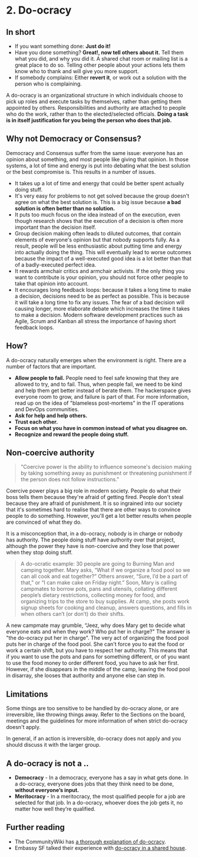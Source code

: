 # 2. Do-ocracy

## In short

* If you want something done: **Just do it!**
* Have you done something? **Great!, now tell others about it.** Tell them what you did, and why you did it. A shared chat room or mailing list is a great place to do so. Telling other people about your actions lets them know who to thank and will give you more support.
* If somebody complains: Either **revert it**, or work out a solution with the person who is complaining.

A do-ocracy is an organizational structure in which individuals choose to pick up roles and execute tasks by themselves, rather than getting them appointed by others. Responsibilities and authority are attached to people who do the work, rather than to the elected/selected officials. **Doing a task is in itself justification for you being the person who does that job.**

## Why not Democracy or Consensus?

Democracy and Consensus suffer from the same issue: everyone has an opinion about something, and most people like giving that opinion. In those systems, a lot of time and energy is put into debating what the best solution or the best compromise is. This results in a number of issues.

* It takes up a lot of time and energy that could be better spent actually doing stuff.
* It's very easy for problems to not get solved because the group doesn't agree on what the best solution is. This is a big issue because **a bad solution is often better than no solution.**
* It puts too much focus on the idea instead of on the execution, even though research shows that the execution of a decision is often more important than the decision itself.
* Group decision making often leads to diluted outcomes, that contain elements of everyone's opinion but that nobody supports fully. As a result, people will be less enthusiastic about putting time and energy into actually doing the thing. This will eventually lead to worse outcomes because the impact of a well-executed good idea is a lot better than that of a badly-executed perfect idea.
* It rewards armchair critics and armchair activists. If the only thing you want to contribute is your opinion, you should not force other people to take that opinion into account.
* It encourages long feedback loops: because it takes a long time to make a decision, decisions need to be as perfect as possible. This is because it will take a long time to fix any issues. The fear of a bad decision will causing longer, more elaborate debate which increases the time it takes to make a decision. Modern software development practices such as Agile, Scrum and Kanban all stress the importance of having short feedback loops.

## How?

A do-ocracy naturally emerges when the environment is right. There are a number of factors that are important.

* **Allow people to fail.** People need to feel safe knowing that they are allowed to try, and to fail. Thus, when people fail, we need to be kind and help them get better instead of berate them. The hackerspace gives everyone room to grow, and failure is part of that. For more information, read up on the idea of "blameless post-mortems" in the IT operations and DevOps communities.
* **Ask for help and help others.**
* **Trust each other.**
* **Focus on what you have in common instead of what you disagree on.**
* **Recognize and reward the people doing stuff.**

## Non-coercive authority

> "Coercive power is the ability to influence someone's decision making by taking something away as punishment or threatening punishment if the person does not follow instructions."

Coercive power plays a big role in modern society. People do what their boss tells them because they're afraid of getting fired. People don't steal because they are afraid of punishment. It is so ingrained into our society that it's sometimes hard to realise that there are other ways to convince people to do something. However, you'll get a lot better results when people are convinced of what they do.

It is a misconception that, in a do-ocracy, nobody is in charge or nobody has authority. The people doing stuff have authority over that project, although the power they have is non-coercive and they lose that power when they stop doing stuff.

> A do-ocratic example: 30 people are going to Burning Man and camping together. Mary asks, “What if we organize a food pool so we can all cook and eat together?” Others answer, “Sure, I’d be a part of that,” or “I can make cake on Friday night.” Soon, Mary is calling campmates to borrow pots, pans and utensils, collating different people’s dietary restrictions, collecting money for food, and organizing trips to the store to buy supplies. At camp, she posts work signup sheets for cooking and cleanup, answers questions, and fills in when others can’t (or don’t) do their shifts.

A new campmate may grumble, “Jeez, why does Mary get to decide what everyone eats and when they work? Who put her in charge?" The answer is "the do-ocracy put her in charge". The very act of organizing the food pool puts her in charge of the food pool. She can't force you to eat the food or work a certain shift, but you have to respect her authority. This means that if you want to use the pots and pans for something different, or of you want to use the food money to order different food, you have to ask her first. However, if she disappears in the middle of the camp, leaving the food pool in disarray, she looses that authority and anyone else can step in.

## Limitations

Some things are too sensitive to be handled by do-ocracy alone, or are irreversible, like throwing things away. Refer to the Sections on the board, meetings and the guidelines for more information of when strict do-ocracy doesn't apply.

In general, if an action is irreversible, do-ocracy does not apply and you should discuss it with the larger group.

## A do-ocracy is not a ..

* **Democracy** - In a democracy, everyone has a say in what gets done. In a do-ocracy, everyone does jobs that they think need to be done, **without everyone’s input.**
* **Meritocracy** - In a meritocracy, the most qualified people for a job are selected for that job. In a do-ocracy, whoever does the job gets it, no matter how well they’re qualified.

## Further reading

* The CommunityWiki has [a thorough explanation of do-ocracy](http://www.communitywiki.org/en/DoOcracy).
* Embassy SF talked their experience with [do-ocracy in a shared house](https://medium.com/embassy-network/an-evolving-doocracy-3a6123f9b170).
